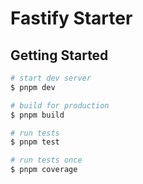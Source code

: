 # Fastify Starter

## Getting Started

```sh
# start dev server
$ pnpm dev

# build for production
$ pnpm build

# run tests
$ pnpm test

# run tests once
$ pnpm coverage
```
